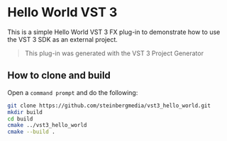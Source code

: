 # Hello World VST 3

This is a simple Hello World VST 3 FX plug-in to demonstrate how to use the VST 3 SDK as an external project.

> This plug-in was generated with the VST 3 Project Generator

## How to clone and build

Open a ```command prompt``` and do the following:

```sh
git clone https://github.com/steinbergmedia/vst3_hello_world.git
mkdir build
cd build
cmake ../vst3_hello_world
cmake --build .
```
